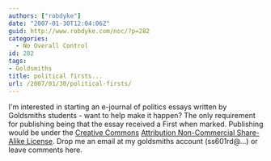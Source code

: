 ```yaml
---
authors: ["robdyke"]
date: "2007-01-30T12:04:06Z"
guid: http://www.robdyke.com/noc/?p=282
categories:
  - No Overall Control
id: 282
tags:
- Goldsmiths
title: political firsts...
url: /2007/01/30/political-firsts/
---
```

I'm interested in starting an e-journal of politics essays written by Goldsmiths students - want to help make it happen? The only requirement for publishing being that the essay received a First when marked. Publishing would be under the [Creative Commons](http://creativecommons.org) [Attribution Non-Commercial Share-Alike License](http://creativecommons.org/licenses/by-nc-sa/2.0/). Drop me an email at my goldsmiths account (ss601rd@...) or leave comments here.